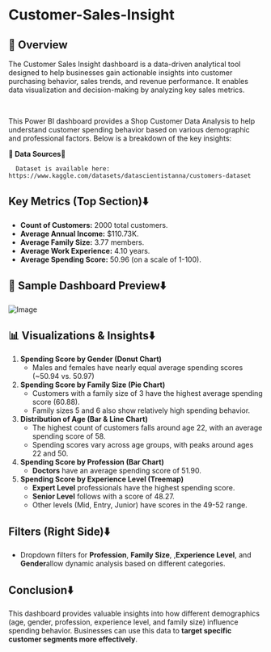 # Customer-Sales-Insight
## 📌 Overview
<p>The Customer Sales Insight dashboard is a data-driven analytical tool designed to help businesses gain actionable insights into customer purchasing behavior, sales trends, and revenue performance. It enables data visualization and decision-making by analyzing key sales metrics.</p>
<br>
<p>This Power BI dashboard provides a Shop Customer Data Analysis to help understand customer spending behavior based on various demographic and professional factors. Below is a breakdown of the key insights:</p>

 <b>📂 Data Sources</b>🔽<br>
 
      Dataset is available here: https://www.kaggle.com/datasets/datascientistanna/customers-dataset

## Key Metrics (Top Section)⬇️
   * <b>Count of Customers:</b> 2000 total customers.
   * <b>Average Annual Income:</b> $110.73K.
   * <b>Average Family Size:</b> 3.77 members.
   * <b>Average Work Experience:</b> 4.10 years.
   * <b>Average Spending Score:</b> 50.96 (on a scale of 1-100).

## 📸 Sample Dashboard Preview⬇️
![Image](https://github.com/user-attachments/assets/fa6885af-6ebf-463d-9ec8-440faa4fef7a)

## 📊 Visualizations & Insights⬇️
   1. <b>Spending Score by Gender (Donut Chart)</b> 
      * Males and females have nearly equal average spending scores (~50.94 vs. 50.97)
   2. <b>Spending Score by Family Size (Pie Chart)</b> 
      * Customers with a family size of 3 have the highest average spending score (60.88).
      * Family sizes 5 and 6 also show relatively high spending behavior.
   3. <b>Distribution of Age (Bar & Line Chart)</b> 
      * The highest count of customers falls around age 22, with an average spending score of 58.
      * Spending scores vary across age groups, with peaks around ages 22 and 50.
   4. <b>Spending Score by Profession (Bar Chart)</b> 
      * <b>Doctors</b>  have an average spending score of 51.90.
   5. <b>Spending Score by Experience Level (Treemap)</b> 
      * <b>Expert Level</b>  professionals have the highest spending score.
      * <b>Senior Level</b> follows with a score of 48.27.
      * Other levels (Mid, Entry, Junior) have scores in the 49-52 range.

## Filters (Right Side)⬇️
   * <p>Dropdown filters for <b>Profession</b>, <b>Family Size</b>, ,<b>Experience Level</b>, and <b>Gender</b>allow dynamic analysis based on different categories.
</p>

## Conclusion⬇️
<p>This dashboard provides valuable insights into how different demographics (age, gender, profession, experience level, and family size) influence spending behavior. Businesses can use this data to <b>target specific customer segments more effectively</b>.
</p>






       
 
 
 


